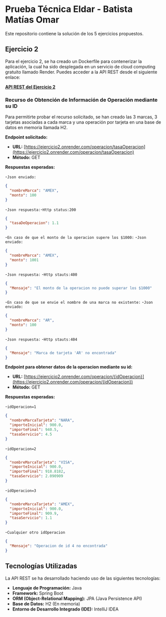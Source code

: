 # Prueba Técnica Eldar - Batista Matías Omar

Este repositorio contiene la solución de los 5 ejercicios propuestos.

## Ejercicio 2

Para el ejercicio 2, se ha creado un Dockerfile para contenerizar la aplicación, la cual ha sido desplegada en un servicio de cloud computing gratuito llamado Render. Puedes acceder a la API REST desde el siguiente enlace:

[**API REST del Ejercicio 2**](https://ejercicio2.onrender.com/)

### Recurso de Obtención de Información de Operación mediante su ID

Para permitirte probar el recurso solicitado, se han creado las 3 marcas, 3 tarjetas asociadas a cada marca y una operación por tarjeta en una base de datos en memoria llamada H2.

**Endpoint solicitado:**

- **URL:** [https://ejercicio2.onrender.com/operacion/tasaOperacion](https://ejercicio2.onrender.com/operacion/tasaOperacion)
- **Método:** GET

**Respuestas esperadas:**

-`Json enviado:`

```json
{
  "nombreMarca": "AMEX",
  "monto": 100
}
```

-`Json respuesta:`-`Http status:200`

```json
{
  "tasaDeOperacion": 1.1
}
```

-`En caso de que el monto de la operacion supere los $1000:` -`Json enviado:`

```json
{
  "nombreMarca": "AMEX",
  "monto": 1001
}
```

-`Json respuesta:` -`Http stauts:400`

```json
{
  "Mensaje": "El monto de la operacion no puede superar los $1000"
}
```

-`En caso de que se envie el nombre de una marca no existente:` -`Json enviado:`

```json
{
  "nombreMarca": "AR",
  "monto": 100
}
```

-`Json respuesta:` -`Http stauts:404`

```json
{
  "Mensaje": "Marca de tarjeta 'AR' no encontrada"
}
```

**Endpoint para obtener datos de la operacion mediante su id:**

- **URL:** [https://ejercicio2.onrender.com/operacion/{idOperacion}](https://ejercicio2.onrender.com/operacion/{idOperacion})
- **Método:** GET

**Respuestas esperadas:**

-`idOperacion=1`

```json
{
  "nombreMarcaTarjeta": "NARA",
  "importeInicial": 900.0,
  "importeFinal": 940.5,
  "tasaServicio": 4.5
}
```

-`idOperacion=2`

```json
{
  "nombreMarcaTarjeta": "VISA",
  "importeInicial": 900.0,
  "importeFinal": 918.8182,
  "tasaServicio": 2.090909
}
```

-`idOperacion=3`

```json
{
  "nombreMarcaTarjeta": "AMEX",
  "importeInicial": 900.0,
  "importeFinal": 909.9,
  "tasaServicio": 1.1
}
```

-`Cualquier otro idOperacion`

```json
{
  "Mensaje": "Operacion de id 4 no encontrada"
}
```

## Tecnologías Utilizadas

La API REST se ha desarrollado haciendo uso de las siguientes tecnologías:

- **Lenguaje de Programación:** Java
- **Framework:** Spring Boot
- **ORM (Object-Relational Mapping):** JPA (Java Persistence API)
- **Base de Datos:** H2 (En memoria)
- **Entorno de Desarrollo Integrado (IDE):** IntelliJ IDEA
